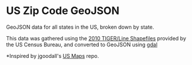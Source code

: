 # US Zip Code GeoJSON

GeoJSON data for all states in the US, broken down by state.

This data was gathered using the [2010 TIGER/Line Shapefiles](https://www.census.gov/cgi-bin/geo/shapefiles2010/main) provided by the US Census Bureau, and converted to GeoJSON using [gdal](http://www.gdal.org/)

*Inspired by jgoodall's [US Maps](https://github.com/jgoodall/us-maps) repo.
